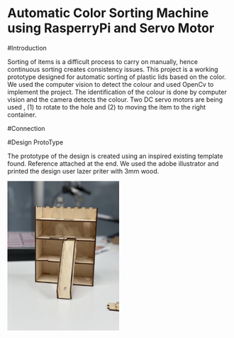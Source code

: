 # Automatic Color Sorting Machine using RasperryPi and Servo Motor

#Introduction

Sorting of items is a difficult process to carry on manually, hence continuous sorting creates consistency issues. This project is a working prototype designed for automatic sorting of plastic lids based on the color. We used the computer vision to detect the colour and used OpenCv to implement the project. The identification of the colour is done by computer vision and the camera detects the colour. Two DC servo motors are being used , (1) to rotate to the hole and (2) to moving the item to the right container.  

#Connection


#Design ProtoType

The prototype of the design is created using an inspired existing template found. Reference attached at the end. We used the adobe illustrator and printed the design user lazer priter with 3mm wood. 

<img src="IMG_6304.jpg" width="50%"/>


